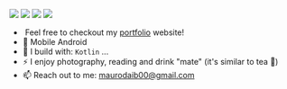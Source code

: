 [<img src="https://img.shields.io/badge/linkedin-%230077B5.svg?&style=for-the-badge&logo=linkedin&logoColor=white" />](https://www.linkedin.com/in/maurodaib)
[<img src="https://img.shields.io/badge/twitter-%2312100E.svg?&style=for-the-badge&logo=twitter&color=white" />](https://twitter.com/maurodaib) 
[<img src="https://img.shields.io/badge/instagram-%2312100E.svg?&style=for-the-badge&logo=instagram&color=405DE6" />](https://www.instagram.com/maurodaib) 
[<img src="https://img.shields.io/badge/youtube-%230077B5.svg?&style=for-the-badge&logo=youtube&logoColor=white&color=FF0000" />](https://www.youtube.com/@maurodaib)

- [![]()]() 
Feel free to checkout my [portfolio]() website!
- 📱 Mobile Android 
- 🧰 I build with: `Kotlin` ...
- ⚡ I enjoy photography, reading and drink "mate" (it's similar to tea 🧉) 
- 📫 Reach out to me: maurodaib00@gmail.com

